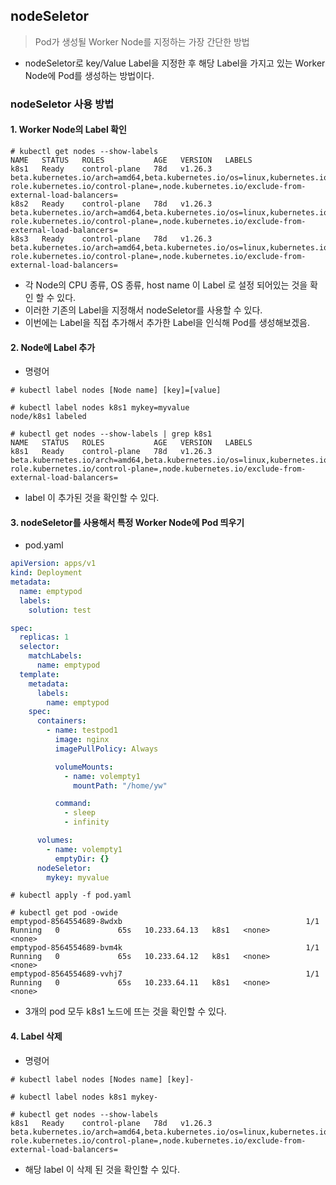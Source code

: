 ## nodeSeletor

> Pod가 생성될 Worker Node를 지정하는 가장 간단한 방법

- nodeSeletor로 key/Value Label을 지정한 후 해당  Label을 가지고 있는 Worker Node에 Pod를 생성하는 방법이다.

### nodeSeletor 사용 방법

#### 1. Worker Node의 Label 확인

```
# kubectl get nodes --show-labels
NAME   STATUS   ROLES           AGE   VERSION   LABELS
k8s1   Ready    control-plane   78d   v1.26.3   beta.kubernetes.io/arch=amd64,beta.kubernetes.io/os=linux,kubernetes.io/arch=amd64,kubernetes.io/hostname=k8s1,kubernetes.io/os=linux,node-role.kubernetes.io/control-plane=,node.kubernetes.io/exclude-from-external-load-balancers=
k8s2   Ready    control-plane   78d   v1.26.3   beta.kubernetes.io/arch=amd64,beta.kubernetes.io/os=linux,kubernetes.io/arch=amd64,kubernetes.io/hostname=k8s2,kubernetes.io/os=linux,node-role.kubernetes.io/control-plane=,node.kubernetes.io/exclude-from-external-load-balancers=
k8s3   Ready    control-plane   78d   v1.26.3   beta.kubernetes.io/arch=amd64,beta.kubernetes.io/os=linux,kubernetes.io/arch=amd64,kubernetes.io/hostname=k8s3,kubernetes.io/os=linux,node-role.kubernetes.io/control-plane=,node.kubernetes.io/exclude-from-external-load-balancers=
```

- 각 Node의 CPU 종류, OS 종류, host name 이 Label 로 설정 되어있는 것을 확인 할 수 있다.
- 이러한 기존의 Label을 지정해서 nodeSeletor를 사용할 수 있다.
- 이번에는 Label을 직접 추가해서 추가한 Label을 인식해 Pod를 생성해보겠음.

#### 2. Node에 Label 추가

- 명령어

```
# kubectl label nodes [Node name] [key]=[value]
```

```
# kubectl label nodes k8s1 mykey=myvalue
node/k8s1 labeled

# kubectl get nodes --show-labels | grep k8s1
NAME   STATUS   ROLES           AGE   VERSION   LABELS
k8s1   Ready    control-plane   78d   v1.26.3   beta.kubernetes.io/arch=amd64,beta.kubernetes.io/os=linux,kubernetes.io/arch=amd64,kubernetes.io/hostname=k8s1,kubernetes.io/os=linux,mykey=myvalue,node-role.kubernetes.io/control-plane=,node.kubernetes.io/exclude-from-external-load-balancers=
```

- label 이 추가된 것을 확인할 수 있다.

#### 3. nodeSeletor를 사용해서 특정 Worker Node에 Pod 띄우기

- pod.yaml

```yaml
apiVersion: apps/v1
kind: Deployment
metadata:
  name: emptypod
  labels:
    solution: test

spec:
  replicas: 1
  selector:
    matchLabels:
      name: emptypod
  template:
    metadata:
      labels:
        name: emptypod
    spec:
      containers:
        - name: testpod1
          image: nginx
          imagePullPolicy: Always

          volumeMounts:
            - name: volempty1
              mountPath: "/home/yw"

          command:
            - sleep
            - infinity

      volumes:
        - name: volempty1
          emptyDir: {}
      nodeSeletor:
        mykey: myvalue
```

```
# kubectl apply -f pod.yaml
```

```
# kubectl get pod -owide
emptypod-8564554689-8wdxb                                         1/1     Running   0             65s   10.233.64.13   k8s1   <none>           <none>
emptypod-8564554689-bvm4k                                         1/1     Running   0             65s   10.233.64.12   k8s1   <none>           <none>
emptypod-8564554689-vvhj7                                         1/1     Running   0             65s   10.233.64.11   k8s1   <none>           <none>
```

- 3개의 pod 모두 k8s1 노드에 뜨는 것을 확인할 수 있다.

#### 4. Label 삭제

- 명령어

```
# kubectl label nodes [Nodes name] [key]-
```

```
# kubectl label nodes k8s1 mykey-
```

```
# kubectl get nodes --show-labels
k8s1   Ready    control-plane   78d   v1.26.3   beta.kubernetes.io/arch=amd64,beta.kubernetes.io/os=linux,kubernetes.io/arch=amd64,kubernetes.io/hostname=k8s1,kubernetes.io/os=linux,node-role.kubernetes.io/control-plane=,node.kubernetes.io/exclude-from-external-load-balancers=
```

- 해당 label 이 삭제 된 것을 확인할 수 있다.


